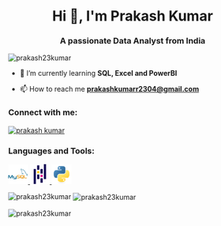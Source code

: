 

<h1 align="center">Hi 👋, I'm Prakash Kumar</h1>
<h3 align="center">A passionate Data Analyst from India</h3>

<p align="left"> <img src="https://komarev.com/ghpvc/?username=prakash23kumar&label=Profile%20views&color=0e75b6&style=flat" alt="prakash23kumar" /> </p>

- 🌱 I’m currently learning **SQL, Excel and PowerBI**

- 📫 How to reach me **prakashkumarr2304@gmail.com**

<h3 align="left">Connect with me:</h3>
<p align="left">
<a href="https://linkedin.com/in/prakash kumar" target="blank"><img align="center" src="https://raw.githubusercontent.com/rahuldkjain/github-profile-readme-generator/master/src/images/icons/Social/linked-in-alt.svg" alt="prakash kumar" height="30" width="40" /></a>
</p>

<h3 align="left">Languages and Tools:</h3>
<p align="left"> <a href="https://www.mysql.com/" target="_blank" rel="noreferrer"> <img src="https://raw.githubusercontent.com/devicons/devicon/master/icons/mysql/mysql-original-wordmark.svg" alt="mysql" width="40" height="40"/> </a> <a href="https://pandas.pydata.org/" target="_blank" rel="noreferrer"> <img src="https://raw.githubusercontent.com/devicons/devicon/2ae2a900d2f041da66e950e4d48052658d850630/icons/pandas/pandas-original.svg" alt="pandas" width="40" height="40"/> </a> <a href="https://www.python.org" target="_blank" rel="noreferrer"> <img src="https://raw.githubusercontent.com/devicons/devicon/master/icons/python/python-original.svg" alt="python" width="40" height="40"/> </a> </p>

<p><img align="left" src="https://github-readme-stats.vercel.app/api/top-langs?username=prakash23kumar&show_icons=true&locale=en&layout=compact" alt="prakash23kumar" /></p>

<p>&nbsp;<img align="center" src="https://github-readme-stats.vercel.app/api?username=prakash23kumar&show_icons=true&locale=en" alt="prakash23kumar" /></p>

<p><img align="center" src="https://github-readme-streak-stats.herokuapp.com/?user=prakash23kumar&" alt="prakash23kumar" /></p>
